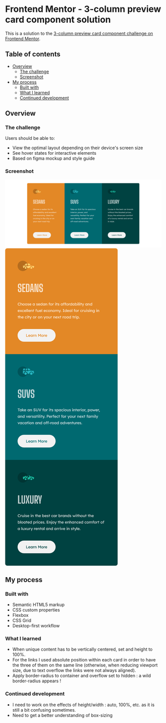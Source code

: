 # Frontend Mentor - 3-column preview card component solution

This is a solution to the [3-column preview card component challenge on Frontend Mentor](https://www.frontendmentor.io/challenges/3column-preview-card-component-pH92eAR2-). 

## Table of contents

- [Overview](#overview)
  - [The challenge](#the-challenge)
  - [Screenshot](#screenshot)
- [My process](#my-process)
  - [Built with](#built-with)
  - [What I learned](#what-i-learned)
  - [Continued development](#continued-development)


## Overview

### The challenge

Users should be able to:

- View the optimal layout depending on their device's screen size
- See hover states for interactive elements
- Based on figma mockup and style guide

### Screenshot

![](./images/screenshots/screenshot-desktop.png)
![](./images/screenshots/screenshot-mobile.png)


## My process

### Built with

- Semantic HTML5 markup
- CSS custom properties
- Flexbox
- CSS Grid
- Desktop-first workflow

### What I learned

- When unique content has to be vertically centered, set <html> and <body> height to 100%.
- For the links I used absolute position within each card in order to have the three of them on the same line (otherwise, when reducing viewport size, due to text overflow the links were not always aligned).
- Apply border-radius to container and overflow set to hidden : a wild border-radius appears !

### Continued development

- I need to work on the effects of height/width : auto, 100%, etc. as it is still a bit confusing sometimes.
- Need to get a better understanding of box-sizing
